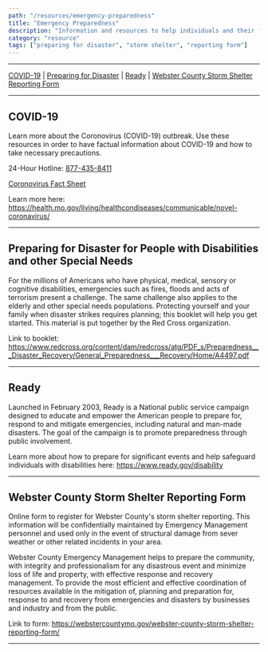 ```yaml
---
path: "/resources/emergency-preparedness"
title: "Emergency Preparedness"
description: "Information and resources to help individuals and their families learn more about how to prepare in the event of emergencies and natural disasters."
category: "resource"
tags: ["preparing for disaster", "storm shelter", "reporting form"]
---
```


---

[COVID-19](#covid-19) | [Preparing for Disaster](#preparing-for-disaster-for-people-with-disabilities-and-other-special-needs) | [Ready](#ready) | [Webster County Storm Shelter Reporting Form](#webster-county-storm-shelter-reporting-form)

---

## COVID-19

Learn more about the Coronovirus (COVID-19) outbreak. Use these resources in order to have factual information about COVID-19 and how to take necessary precautions.

24-Hour Hotline: [877-435-8411](tel:8774358411)

[Coronovirus Fact Sheet](https://health.mo.gov/living/healthcondiseases/communicable/novel-coronavirus/pdf/novel-coronavirus-factsheet.pdf)

Learn more here: https://health.mo.gov/living/healthcondiseases/communicable/novel-coronavirus/

---

## Preparing for Disaster for People with Disabilities and other Special Needs

For the millions of Americans who have physical, medical, sensory or cognitive disabilities, emergencies such as fires, floods and acts of terrorism present a challenge. The same challenge also applies to the elderly and other special needs populations. Protecting yourself and your family when disaster strikes requires planning; this booklet will help you get started. This material is put together by the Red Cross organization.

Link to booklet: https://www.redcross.org/content/dam/redcross/atg/PDF_s/Preparedness___Disaster_Recovery/General_Preparedness___Recovery/Home/A4497.pdf

---

## Ready

Launched in February 2003, Ready is a National public service campaign designed to educate and empower the American people to prepare for, respond to and mitigate emergencies, including natural and man-made disasters. The goal of the campaign is to promote preparedness through public involvement.

Learn more about how to prepare for significant events and help safeguard individuals with disabilities here: https://www.ready.gov/disability

---

## Webster County Storm Shelter Reporting Form

Online form to register for Webster County's storm shelter reporting. This information will be confidentially maintained by Emergency Management personnel and used only in the event of structural damage from sever weather or other related incidents in your area.

Webster County Emergency Management helps to prepare the community, with integrity and professionalism for any disastrous event and minimize loss of life and property, with effective response and recovery management. To provide the most efficient and effective coordination of resources available in the mitigation of, planning and preparation for, response to and recovery from emergencies and disasters by businesses and industry and from the public.

Link to form: https://webstercountymo.gov/webster-county-storm-shelter-reporting-form/

---
